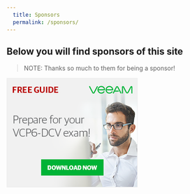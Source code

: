 ```yaml
---
  title: Sponsors
  permalink: /sponsors/
---
```


## Below you will find sponsors of this site

> NOTE: Thanks so much to them for being a sponsor!

[![Veeam](veeam.png)](https://adclick.g.doubleclick.net/pcs/click?xai=AKAOjstFpD_ITI2sDXXUf_mgqsA1vv5AUbwra24zmfkair4cIkXeNeKt_rOwdnEB3dEHEoRLgDoQGhAtRrO6oVVERp3AxVHUuJ85SJIQgT3UgAs2gf0MgHhaNik7Mtcv0OBfvZhmcrp3wZgdtEpe3hDcRg&sig=Cg0ArKJSzFgBwkgDGT5R&urlfix=1&adurl=https://go.veeam.com/vmware-certification-vcp6-dcv-study-guide-exam-blueprint.html%3Fst%3Ddoubleclick%26ccode%3Ddcmbloggers)
